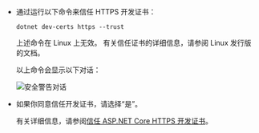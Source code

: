 * 通过运行以下命令来信任 HTTPS 开发证书：

  ```console
  dotnet dev-certs https --trust
  ```
  
  上述命令在 Linux 上无效。 有关信任证书的详细信息，请参阅 Linux 发行版的文档。

  以上命令会显示以下对话：

  ![安全警告对话](~/getting-started/_static/cert.png)

* 如果你同意信任开发证书，请选择“是”。 

  有关详细信息，请参阅[信任 ASP.NET Core HTTPS 开发证书](xref:security/enforcing-ssl#trust-the-aspnet-core-https-development-certificate-on-windows-and-macos)。
  

